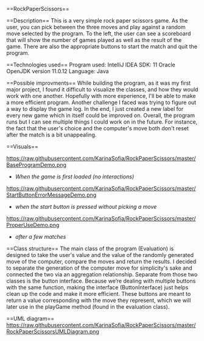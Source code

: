 ==RockPaperScissors==

==Description== 
  This is a very simple rock paper scissors game. As the user, you can pick between the three moves and play against a random move selected by the 
program. To the left, the user can see a scoreboard that will show the number of games played as well as the result of the game. There are also 
the appropriate buttons to start the match and quit the program. 

==Technologies used==
Program used: IntelliJ IDEA
SDK: 11 Oracle OpenJDK version 11.0.12
Language: Java

==Possible improvments==
  While building the program, as it was my first major project, I found it difficult to visualize the classes, and how they would work with one another. 
Hopefully with more experience, I'll be able to make a more efficient program. Another challenge I faced was trying to figure out a way to display the 
game log. In the end, I just created a new label for every new game which in itself could be improved on. Overall, the program runs but I can see multiple
things I could work on in the future. For instance, the fact that the user's choice and the computer's move both don't reset after the match is a bit unappealing.

==Visuals== 

https://raw.githubusercontent.com/KarinaSofia/RockPaperScissors/master/BaseProgramDemo.png
 - *When the game is first loaded (no interactions)*

https://raw.githubusercontent.com/KarinaSofia/RockPaperScissors/master/StartButtonErrorMessageDemo.png
 - *when the start button is pressed without picking a move*

https://raw.githubusercontent.com/KarinaSofia/RockPaperScissors/master/ProperUseDemo.png
 - *after a few matches*

==Class structure==
  The main class of the program (Evaluation) is designed to take the user's value and the value of the randomly generated move of the computer, compare the moves 
and return the results. I decided to separate the generation of the computer move for simplicity's sake and connected the two via an aggregation relationship. 
Separate from those two classes is the button interface. Because we’re dealing with multiple buttons with the same function, making the interface (ButtonInterface) 
just helps clean up the code and make it more efficient. These buttons are meant to return a value corresponding with the move they represent, which we will 
later use in the playGame method (found in the evaluation class). 

==UML diagram==
https://raw.githubusercontent.com/KarinaSofia/RockPaperScissors/master/RockPaperScissorsUMLDiagram.png



